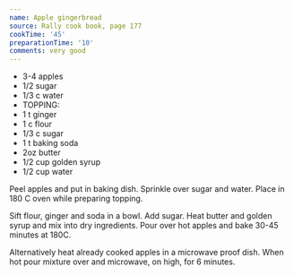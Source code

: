 ```yaml
---
name: Apple gingerbread
source: Rally cook book, page 177
cookTime: '45'
preparationTime: '10'
comments: very good
---
```


* 3-4 apples
* 1/2 sugar
* 1/3 c water
* TOPPING:
* 1 t ginger
* 1 c flour
* 1/3 c sugar
* 1 t baking soda
* 2oz butter
* 1/2 cup golden syrup
* 1/2 cup water

Peel apples and put in baking dish.  Sprinkle over sugar and water.  Place in 180 C oven while preparing topping.

Sift flour, ginger and soda in a bowl.  Add sugar.  Heat butter and golden syrup and mix into dry ingredients.  Pour over hot apples and bake 30-45 minutes at 180C.

Alternatively heat already cooked apples in a microwave proof dish.  When hot pour mixture over and microwave, on high, for 6 minutes.

